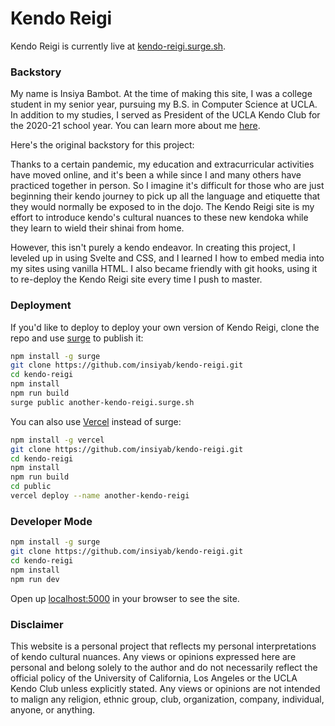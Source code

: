 # Kendo Reigi

Kendo Reigi is currently live at [kendo-reigi.surge.sh](http://kendo-reigi.surge.sh/).

### Backstory

My name is Insiya Bambot. At the time of making this site, I was a college student in my senior year, pursuing my B.S. in Computer Science at UCLA. In addition to my studies, I served as President of the UCLA Kendo Club for the 2020-21 school year. You can learn more about me [here](http://insiyabambot.wordpress.com/).

Here's the original backstory for this project:

Thanks to a certain pandemic, my education and extracurricular activities have moved online, and it's been a while since I and many others have practiced together in person. So I imagine it's difficult for those who are just beginning their kendo journey to pick up all the language and etiquette that they would normally be exposed to in the dojo. The Kendo Reigi site is my effort to introduce kendo's cultural nuances to these new kendoka while they learn to wield their shinai from home.

However, this isn't purely a kendo endeavor. In creating this project, I leveled up in using Svelte and CSS, and I learned  I how to embed media into my sites using vanilla HTML. I also became friendly with git hooks, using it to re-deploy the Kendo Reigi site every time I push to master.

### Deployment

If you'd like to deploy to deploy your own version of Kendo Reigi, clone the repo and use [surge](https://surge.sh/) to publish it:

```bash
npm install -g surge
git clone https://github.com/insiyab/kendo-reigi.git
cd kendo-reigi
npm install
npm run build
surge public another-kendo-reigi.surge.sh
```

You can also use [Vercel](https://vercel.com) instead of surge:

```bash
npm install -g vercel
git clone https://github.com/insiyab/kendo-reigi.git
cd kendo-reigi
npm install
npm run build
cd public
vercel deploy --name another-kendo-reigi
```

### Developer Mode

```bash
npm install -g surge
git clone https://github.com/insiyab/kendo-reigi.git
cd kendo-reigi
npm install
npm run dev
```

Open up [localhost:5000](http://localhost:5000/) in your browser to see the site.

### Disclaimer

This website is a personal project that reflects my personal interpretations of kendo cultural nuances. Any views or opinions expressed here are personal and belong solely to the author and do not necessarily reflect the official policy of the University of California, Los Angeles or the UCLA Kendo Club unless explicitly stated. Any views or opinions are not intended to malign any religion, ethnic group, club, organization, company, individual, anyone, or anything.